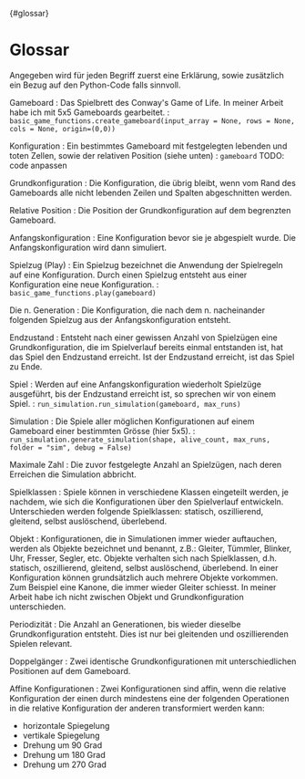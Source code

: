 {#glossar}
# Glossar

Angegeben wird für jeden Begriff zuerst eine Erklärung, sowie zusätzlich ein Bezug auf den Python-Code falls sinnvoll.

Gameboard
: Das Spielbrett des Conway's Game of Life. In meiner Arbeit habe ich mit 5x5 Gameboards gearbeitet.
: `basic_game_functions.create_gameboard(input_array = None, rows = None, cols = None, origin=(0,0))`

Konfiguration
: Ein bestimmtes Gameboard mit festgelegten lebenden und toten Zellen, sowie der relativen Position (siehe unten)
: `gameboard`
TODO: code anpassen

Grundkonfiguration
: Die Konfiguration, die übrig bleibt, wenn vom Rand des Gameboards alle nicht lebenden Zeilen und Spalten abgeschnitten werden.

Relative Position
: Die Position der Grundkonfiguration auf dem begrenzten Gameboard.

Anfangskonfiguration
: Eine Konfiguration bevor sie je abgespielt wurde. Die Anfangskonfiguration wird dann simuliert.

Spielzug (Play)
: Ein Spielzug bezeichnet die Anwendung der Spielregeln auf eine Konfiguration. Durch einen Spielzug entsteht aus einer Konfiguration eine neue Konfiguration.
: `basic_game_functions.play(gameboard)`

Die n. Generation
: Die Konfiguration, die nach dem n. nacheinander folgenden Spielzug aus der Anfangskonfiguration entsteht. 

Endzustand
: Entsteht nach einer gewissen Anzahl von Spielzügen eine Grundkonfiguration, die im Spielverlauf bereits einmal entstanden ist, hat das Spiel den Endzustand erreicht. Ist der Endzustand erreicht, ist das Spiel zu Ende.

Spiel
: Werden auf eine Anfangskonfiguration wiederholt Spielzüge ausgeführt, bis der Endzustand erreicht ist, so sprechen wir von einem Spiel.
: `run_simulation.run_simulation(gameboard, max_runs)`

Simulation
: Die Spiele aller möglichen Konfigurationen auf einem Gameboard einer bestimmten Grösse (hier 5x5).
: `run_simulation.generate_simulation(shape, alive_count, max_runs, folder = "sim", debug = False)`

Maximale Zahl
: Die zuvor festgelegte Anzahl an Spielzügen, nach deren Erreichen die Simulation abbricht.

Spielklassen
: Spiele können in verschiedene Klassen eingeteilt werden, je nachdem, wie sich die Konfigurationen über den Spielverlauf entwickeln. Unterschieden werden folgende Spielklassen: statisch, oszillierend, gleitend, selbst auslöschend, überlebend.

Objekt
: Konfigurationen, die in Simulationen immer wieder auftauchen, werden als Objekte bezeichnet und benannt, z.B.: Gleiter, Tümmler, Blinker, Uhr, Fresser, Segler, etc. Objekte verhalten sich nach Spielklassen, d.h. statisch, oszillierend, gleitend, selbst auslöschend, überlebend. In einer Konfiguration können grundsätzlich auch mehrere Objekte vorkommen. Zum Beispiel eine Kanone, die immer wieder Gleiter schiesst. In meiner Arbeit habe ich nicht zwischen Objekt und Grundkonfiguration unterschieden.

Periodizität
: Die Anzahl an Generationen, bis wieder dieselbe Grundkonfiguration entsteht. Dies ist nur bei gleitenden und oszillierenden Spielen relevant. 

Doppelgänger
: Zwei identische Grundkonfigurationen mit unterschiedlichen Positionen auf dem Gameboard.

Affine Konfigurationen
: Zwei Konfigurationen sind affin, wenn die relative Konfiguration der einen durch mindestens eine der folgenden Operationen in die relative Konfiguration der anderen transformiert werden kann:
- horizontale Spiegelung
- vertikale Spiegelung
- Drehung um 90 Grad
- Drehung um 180 Grad
- Drehung um 270 Grad